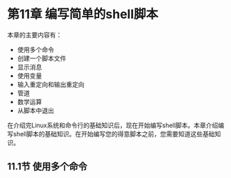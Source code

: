# 第11章 编写简单的shell脚本

本章的主要内容有：
- 使用多个命令
- 创建一个脚本文件
- 显示消息
- 使用变量
- 输入重定向和输出重定向
- 管道
- 数学运算
- 从脚本中退出

在介绍完Linux系统和命令行的基础知识后，现在开始编写shell脚本。本章介绍编写shell脚本的基础知识。在开始编写您的得意脚本之前，您需要知道这些基础知识。

## 11.1节 使用多个命令
